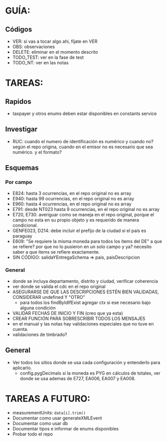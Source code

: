 # GUÍA:

## Códigos
- VER: si vas a tocar algo ahi, fíjate en VER
- OBS: observaciones
- DELETE: eliminar en el momento descrito
- TODO_TEST: ver en la fase de test
- TODO_NT: ver en las notas

# TAREAS:

## Rapidos
- taxpayer y otros enums deben estar disponibles en constants service

## Investigar
- RUC: cuando el numero de identificación es numérico y cuando no? según el repo origina, cuando en el emisor no es necesario que sea numérico. y el formato?

## Esquemas

### Por campo
- E824: hasta 3 ocurrencias, en el repo original no es array
- E940: hasta 99 ocurrencias, en el repo original no es array
- E960: hasta 4 ocurrencias, en el repo original no es array
- E791: desde NT023 hasta 9 ocurrencias, en el repo original no es array
- E720, E730: averiguar como se maneja en el repo original, porque el campo no esta en su propio objeto y es requerido de manera condicional.
- GENFE023, D214: debe incluir el prefijo de la ciudad si el país es paraguay
- E609: "Se requiere la misma moneda para todos los ítems del DE" a que se refiere? por que no lo pusieron en un solo campo y ya? necesito saber a que items se refiere exactamente.
- SIN CÓDIGO: salidaYEntregaSchema => pais, paisDescripcion

### General
- donde se incluya departamento, distrito y ciudad, verificar coherencia
- ver donde se valida el cdc en el repo original
- ASEGURARSE DE QUE LAS DESCRIPCIONES ESTÉN BIEN VALIDADAS, CONSIDERAR undefined Y "OTRO"
    - para todos los findByIdIfExist agregar ctx si ese necesario bajo alguna condición
- VALIDAR FECHAS DE INICIO Y FIN (creo que ya esta)
- CREAR FUNCIÓN PARA SOBRESCRIBIR TODOS LOS MENSAJES
- en el manual y las notas hay validaciones especiales que no tuve en cuenta.
- validaciones de timbrado?

## General
- Ver todos los sitios donde se usa cada configuración y entenderlo para aplicarlo.
    - config.pygDecimals si la moneda es PYG en cálculos de totales, ver donde se usa ademas de E727, EA006, EA007 y EA008.

# TAREAS A FUTURO:
- measurementUnits: `data[i].trim()`
- Documentar como usar generateXMLEvent
- Documentar como usar db
- Documentar tipos e informar de enums disponibles
- Probar todo el repo
